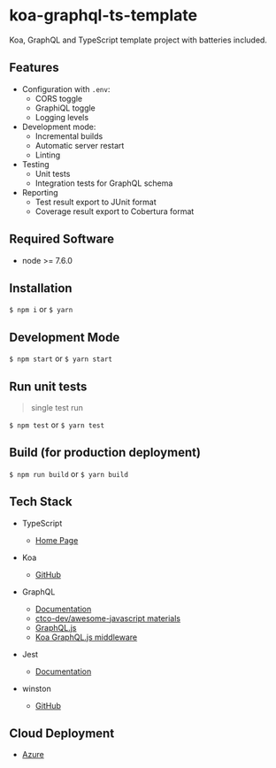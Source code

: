  # koa-graphql-ts-template
 
Koa, GraphQL and TypeScript template project with batteries included.

## Features

- Configuration with `.env`:
  - CORS toggle
  - GraphiQL toggle
  - Logging levels
- Development mode:
  - Incremental builds 
  - Automatic server restart
  - Linting
- Testing
  - Unit tests
  - Integration tests for GraphQL schema
- Reporting
  - Test result export to JUnit format
  - Coverage result export to Cobertura format

## Required Software

- node >= 7.6.0

## Installation

`$ npm i` or `$ yarn`

## Development Mode

`$ npm start` or `$ yarn start`

## Run unit tests

> single test run

`$ npm test` or `$ yarn test`

## Build (for production deployment)

`$ npm run build` or `$ yarn build`

## Tech Stack

- TypeScript
  - [Home Page](https://www.typescriptlang.org/)
  
- Koa
  - [GitHub](https://github.com/koajs/koa)
    
- GraphQL
  - [Documentation](http://graphql.org/learn/)
  - [ctco-dev/awesome-javascript materials](https://github.com/ctco-dev/awesome-javascript#graphql)
  - [GraphQL.js](http://graphql.org/graphql-js/)
  - [Koa GraphQL.js middleware](https://github.com/chentsulin/koa-graphql)
  
- Jest
  - [Documentation](https://facebook.github.io/jest/docs/en/getting-started.html)

- winston
  - [GitHub](https://github.com/winstonjs/winston)
  
## Cloud Deployment 
  - [Azure](https://github.com/ctco-dev/koa-graphql-ts-template/tree/azure)
